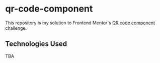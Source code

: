 # qr-code-component

This repository is my solution to Frontend Mentor's [QR code component](https://www.frontendmentor.io/challenges/qr-code-component-iux_sIO_H) challenge.

## Technologies Used

TBA
